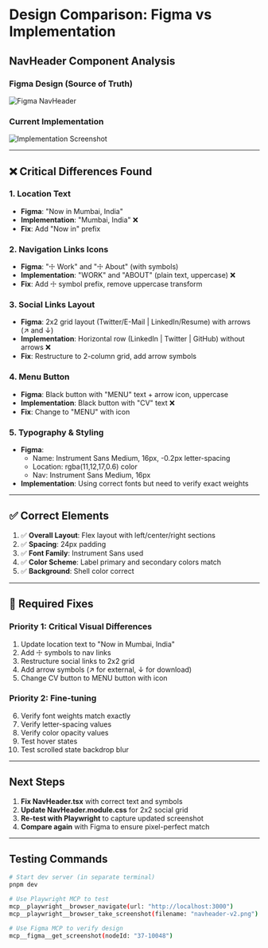 # Design Comparison: Figma vs Implementation

## NavHeader Component Analysis

### Figma Design (Source of Truth)
![Figma NavHeader](figma-navheader-reference.png)

### Current Implementation
![Implementation Screenshot](navheader-implementation-desktop.png)

---

## ❌ Critical Differences Found

### 1. **Location Text** 
- **Figma**: "Now in Mumbai, India"
- **Implementation**: "Mumbai, India" ❌
- **Fix**: Add "Now in" prefix

### 2. **Navigation Links Icons**
- **Figma**: "☩ Work" and "☩ About" (with symbols)
- **Implementation**: "WORK" and "ABOUT" (plain text, uppercase) ❌
- **Fix**: Add ☩ symbol prefix, remove uppercase transform

### 3. **Social Links Layout**
- **Figma**: 2x2 grid layout (Twitter/E-Mail | LinkedIn/Resume) with arrows (↗ and ↓)
- **Implementation**: Horizontal row (LinkedIn | Twitter | GitHub) without arrows ❌
- **Fix**: Restructure to 2-column grid, add arrow symbols

### 4. **Menu Button**
- **Figma**: Black button with "MENU" text + arrow icon, uppercase
- **Implementation**: Black button with "CV" text ❌
- **Fix**: Change to "MENU" with icon

### 5. **Typography & Styling**
- **Figma**: 
  - Name: Instrument Sans Medium, 16px, -0.2px letter-spacing
  - Location: rgba(11,12,17,0.6) color
  - Nav: Instrument Sans Medium, 16px
- **Implementation**: Using correct fonts but need to verify exact weights

---

## ✅ Correct Elements

1. ✅ **Overall Layout**: Flex layout with left/center/right sections
2. ✅ **Spacing**: 24px padding
3. ✅ **Font Family**: Instrument Sans used
4. ✅ **Color Scheme**: Label primary and secondary colors match
5. ✅ **Background**: Shell color correct

---

## 🔧 Required Fixes

### Priority 1: Critical Visual Differences
1. Update location text to "Now in Mumbai, India"
2. Add ☩ symbols to nav links
3. Restructure social links to 2x2 grid
4. Add arrow symbols (↗ for external, ↓ for download)
5. Change CV button to MENU button with icon

### Priority 2: Fine-tuning
6. Verify font weights match exactly
7. Verify letter-spacing values
8. Verify color opacity values
9. Test hover states
10. Test scrolled state backdrop blur

---

## Next Steps

1. **Fix NavHeader.tsx** with correct text and symbols
2. **Update NavHeader.module.css** for 2x2 social grid
3. **Re-test with Playwright** to capture updated screenshot
4. **Compare again** with Figma to ensure pixel-perfect match

---

## Testing Commands

```bash
# Start dev server (in separate terminal)
pnpm dev

# Use Playwright MCP to test
mcp__playwright__browser_navigate(url: "http://localhost:3000")
mcp__playwright__browser_take_screenshot(filename: "navheader-v2.png")

# Use Figma MCP to verify design
mcp__figma__get_screenshot(nodeId: "37-10048")
```
